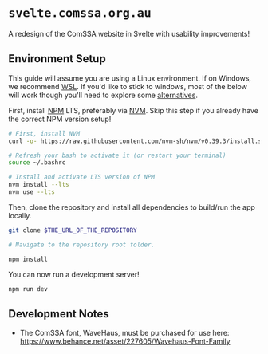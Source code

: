 # `svelte.comssa.org.au`
A redesign of the ComSSA website in Svelte with usability improvements!

## Environment Setup
This guide will assume you are using a Linux environment. If on Windows, we recommend [WSL](https://learn.microsoft.com/en-us/windows/wsl/install). If you'd like to stick to windows, most of the below will work though you'll need to explore some [alternatives](https://github.com/coreybutler/nvm-windows).

First, install [NPM](https://www.npmjs.com/) LTS, preferably via [NVM](https://github.com/nvm-sh/nvm). Skip this step if you already have the correct NPM version setup!

```bash
# First, install NVM
curl -o- https://raw.githubusercontent.com/nvm-sh/nvm/v0.39.3/install.sh | bash

# Refresh your bash to activate it (or restart your terminal)
source ~/.bashrc

# Install and activate LTS version of NPM 
nvm install --lts
nvm use --lts
```

Then, clone the repository and install all dependencies to build/run the app locally.
```bash
git clone $THE_URL_OF_THE_REPOSITORY

# Navigate to the repository root folder.

npm install
```

You can now run a development server!

```bash
npm run dev
```

## Development Notes
- The ComSSA font, WaveHaus, must be purchased for use here: https://www.behance.net/asset/227605/Wavehaus-Font-Family